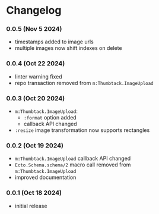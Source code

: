 # Changelog

### 0.0.5 (Nov 5 2024)
* timestamps added to image urls
* multiple images now shift indexes on delete

### 0.0.4 (Oct 22 2024)

* linter warning fixed
* repo transaction removed from `m:Thumbtack.ImageUpload`


### 0.0.3 (Oct 20 2024)

* `m:Thumbtack.ImageUpload`:
  * `:format` option added
  * callback API changed
* `:resize` image transformation now supports rectangles


### 0.0.2 (Oct 19 2024)

* `m:Thumbtack.ImageUpload` callback API changed
* `Ecto.Schema.schema/2` macro call removed from `m:Thumbtack.ImageUpload`
* improved documentation


### 0.0.1 (Oct 18 2024)

* initial release
